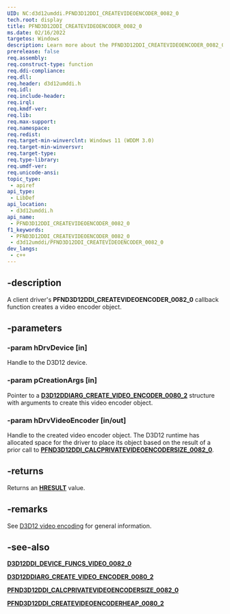 ```yaml
---
UID: NC:d3d12umddi.PFND3D12DDI_CREATEVIDEOENCODER_0082_0
tech.root: display
title: PFND3D12DDI_CREATEVIDEOENCODER_0082_0
ms.date: 02/16/2022
targetos: Windows
description: Learn more about the PFND3D12DDI_CREATEVIDEOENCODER_0082_0 callback function.
prerelease: false
req.assembly: 
req.construct-type: function
req.ddi-compliance: 
req.dll: 
req.header: d3d12umddi.h
req.idl: 
req.include-header: 
req.irql: 
req.kmdf-ver: 
req.lib: 
req.max-support: 
req.namespace: 
req.redist: 
req.target-min-winverclnt: Windows 11 (WDDM 3.0)
req.target-min-winversvr: 
req.target-type: 
req.type-library: 
req.umdf-ver: 
req.unicode-ansi: 
topic_type:
 - apiref
api_type:
 - LibDef
api_location:
 - d3d12umddi.h
api_name:
 - PFND3D12DDI_CREATEVIDEOENCODER_0082_0
f1_keywords:
 - PFND3D12DDI_CREATEVIDEOENCODER_0082_0
 - d3d12umddi/PFND3D12DDI_CREATEVIDEOENCODER_0082_0
dev_langs:
 - c++
---
```


## -description

A client driver's **PFND3D12DDI_CREATEVIDEOENCODER_0082_0** callback function creates a video encoder object.

## -parameters

### -param hDrvDevice [in]

Handle to the D3D12 device.

### -param pCreationArgs [in]

Pointer to a [**D3D12DDIARG_CREATE_VIDEO_ENCODER_0080_2**](ns-d3d12umddi-d3d12ddiarg_create_video_encoder_0082_0.md) structure with arguments to create this video encoder object.

### -param hDrvVideoEncoder [in/out]

Handle to the created video encoder object. The D3D12 runtime has allocated space for the driver to place its object based on the result of a prior call to [**PFND3D12DDI_CALCPRIVATEVIDEOENCODERSIZE_0082_0**](nc-d3d12umddi-pfnd3d12ddi_calcprivatevideoencodersize_0082_0.md).

## -returns

Returns an [**HRESULT**](/windows-hardware/drivers/debugger/hresult-values) value.

## -remarks

See [D3D12 video encoding](/windows-hardware/drivers/display/video-encoding-d3d12.md) for general information.

## -see-also

[**D3D12DDI_DEVICE_FUNCS_VIDEO_0082_0**](ns-d3d12umddi-d3d12ddi_device_funcs_video_0082_0.md)

[**D3D12DDIARG_CREATE_VIDEO_ENCODER_0080_2**](ns-d3d12umddi-d3d12ddiarg_create_video_encoder_0082_0.md)

[**PFND3D12DDI_CALCPRIVATEVIDEOENCODERSIZE_0082_0**](nc-d3d12umddi-pfnd3d12ddi_calcprivatevideoencodersize_0082_0.md)

[**PFND3D12DDI_CREATEVIDEOENCODERHEAP_0080_2**](nc-d3d12umddi-pfnd3d12ddi_createvideoencoderheap_0080_2.md)
